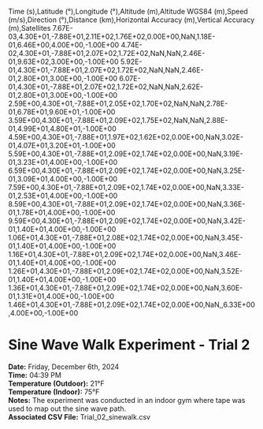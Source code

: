 Time (s),Latitude (°),Longitude (°),Altitude (m),Altitude WGS84 (m),Speed (m/s),Direction (°),Distance (km),Horizontal Accuracy (m),Vertical Accuracy (m),Satellites
7.67E-03,4.30E+01,-7.88E+01,2.11E+02,1.76E+02,0.00E+00,NaN,1.18E-01,6.46E+00,4.00E+00,-1.00E+00
4.74E-02,4.30E+01,-7.88E+01,2.07E+02,1.72E+02,NaN,NaN,2.46E-01,9.63E+02,3.00E+00,-1.00E+00
5.92E-01,4.30E+01,-7.88E+01,2.07E+02,1.72E+02,NaN,NaN,2.46E-01,2.80E+01,3.00E+00,-1.00E+00
6.07E-01,4.30E+01,-7.88E+01,2.07E+02,1.72E+02,NaN,NaN,2.62E-01,2.80E+01,3.00E+00,-1.00E+00
2.59E+00,4.30E+01,-7.88E+01,2.05E+02,1.70E+02,NaN,NaN,2.78E-01,6.78E+01,9.60E+01,-1.00E+00
3.59E+00,4.30E+01,-7.88E+01,2.09E+02,1.75E+02,NaN,NaN,2.88E-01,4.99E+01,4.80E+01,-1.00E+00
4.59E+00,4.30E+01,-7.88E+01,1.97E+02,1.62E+02,0.00E+00,NaN,3.02E-01,4.07E+01,3.20E+01,-1.00E+00
5.59E+00,4.30E+01,-7.88E+01,2.09E+02,1.74E+02,0.00E+00,NaN,3.19E-01,3.23E+01,4.00E+00,-1.00E+00
6.59E+00,4.30E+01,-7.88E+01,2.09E+02,1.74E+02,0.00E+00,NaN,3.25E-01,3.09E+01,4.00E+00,-1.00E+00
7.59E+00,4.30E+01,-7.88E+01,2.09E+02,1.74E+02,0.00E+00,NaN,3.33E-01,2.53E+01,4.00E+00,-1.00E+00
8.59E+00,4.30E+01,-7.88E+01,2.09E+02,1.74E+02,0.00E+00,NaN,3.36E-01,1.78E+01,4.00E+00,-1.00E+00
9.59E+00,4.30E+01,-7.88E+01,2.09E+02,1.74E+02,0.00E+00,NaN,3.42E-01,1.40E+01,4.00E+00,-1.00E+00
1.06E+01,4.30E+01,-7.88E+01,2.08E+02,1.74E+02,0.00E+00,NaN,3.45E-01,1.40E+01,4.00E+00,-1.00E+00
1.16E+01,4.30E+01,-7.88E+01,2.09E+02,1.74E+02,0.00E+00,NaN,3.46E-01,1.40E+01,4.00E+00,-1.00E+00
1.26E+01,4.30E+01,-7.88E+01,2.09E+02,1.74E+02,0.00E+00,NaN,3.52E-01,1.40E+01,4.00E+00,-1.00E+00
1.36E+01,4.30E+01,-7.88E+01,2.09E+02,1.74E+02,0.00E+00,NaN,3.60E-01,1.31E+01,4.00E+00,-1.00E+00
1.46E+01,4.30E+01,-7.88E+01,2.09E+02,1.74E+02,0.00E+00,NaN,,6.33E+00,4.00E+00,-1.00E+00


# Sine Wave Walk Experiment - Trial 2

**Date:** Friday, December 6th, 2024  
**Time:** 04:39 PM  
**Temperature (Outdoor):** 21°F  
**Temperature (Indoor):** 75°F  
**Notes:** The experiment was conducted in an indoor gym where tape was used to map out the sine wave path.  
**Associated CSV File:** Trial_02_sinewalk.csv  